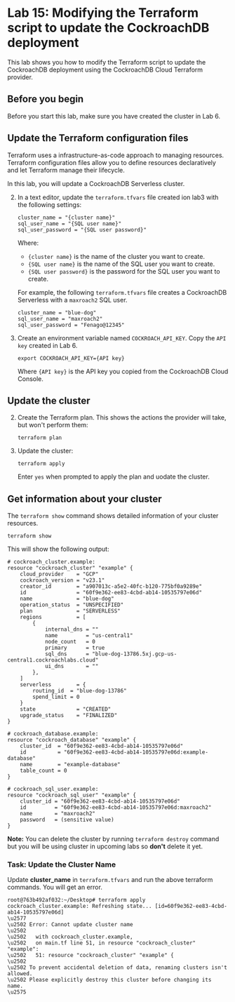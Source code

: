 
# Lab 15: Modifying the Terraform script to update the CockroachDB deployment

This lab shows you how to modify the Terraform script to update the CockroachDB deployment
using the CockroachDB Cloud Terraform provider.


## Before you begin

Before you start this lab, make sure you have created the cluster in Lab 6.


## Update the Terraform configuration files

Terraform uses a infrastructure-as-code approach to managing resources.
Terraform configuration files allow you to define resources
declaratively and let Terraform manage their lifecycle.


In this lab, you will update a CockroachDB Serverless cluster.

2.  In a text editor, update the `terraform.tfvars` file created ion lab3 with the following settings:

    
    ```
    cluster_name = "{cluster name}"
    sql_user_name = "{SQL user name}"
    sql_user_password = "{SQL user password}"
    ```
    

    Where:

    -   `{cluster name}` is the name of the cluster you want to create.
    -   `{SQL user name}` is the name of the SQL user you want to
        create.
    -   `{SQL user password}` is the password for the SQL user you want
        to create.

    For example, the following `terraform.tfvars` file creates a
    CockroachDB Serverless with a `maxroach2` SQL user.

    
    ```
    cluster_name = "blue-dog"
    sql_user_name = "maxroach2"
    sql_user_password = "Fenago@12345"
    ```
    

3.  Create an environment variable named `COCKROACH_API_KEY`. Copy the `API key` created in Lab 6.

    
    ```
    export COCKROACH_API_KEY={API key}
    ```
    

    Where `{API key}` is the API key you copied from the CockroachDB Cloud Console.



## Update the cluster


2.  Create the Terraform plan. This shows the actions the provider will
    take, but won\'t perform them:

    
    ```
    terraform plan
    ```
    

3.  Update the cluster:

    
    ```
    terraform apply
    ```
    

    Enter `yes` when prompted to apply the plan and uodate the cluster.


## Get information about your cluster

The `terraform show` command shows detailed information of your cluster
resources.


```
terraform show
```


This will show the following output:


```
# cockroach_cluster.example:
resource "cockroach_cluster" "example" {
    cloud_provider    = "GCP"
    cockroach_version = "v23.1"
    creator_id        = "a907013c-a5e2-40fc-b120-775bf0a9289e"
    id                = "60f9e362-ee83-4cbd-ab14-10535797e06d"
    name              = "blue-dog"
    operation_status  = "UNSPECIFIED"
    plan              = "SERVERLESS"
    regions           = [
        {
            internal_dns = ""
            name         = "us-central1"
            node_count   = 0
            primary      = true
            sql_dns      = "blue-dog-13786.5xj.gcp-us-central1.cockroachlabs.cloud"
            ui_dns       = ""
        },
    ]
    serverless        = {
        routing_id  = "blue-dog-13786"
        spend_limit = 0
    }
    state             = "CREATED"
    upgrade_status    = "FINALIZED"
}

# cockroach_database.example:
resource "cockroach_database" "example" {
    cluster_id  = "60f9e362-ee83-4cbd-ab14-10535797e06d"
    id          = "60f9e362-ee83-4cbd-ab14-10535797e06d:example-database"
    name        = "example-database"
    table_count = 0
}

# cockroach_sql_user.example:
resource "cockroach_sql_user" "example" {
    cluster_id = "60f9e362-ee83-4cbd-ab14-10535797e06d"
    id         = "60f9e362-ee83-4cbd-ab14-10535797e06d:maxroach2"
    name       = "maxroach2"
    password   = (sensitive value)
}
```



**Note:** You can delete the cluster by running `terraform destroy` command but you will be using cluster in upcoming labs so **don't** delete it yet.



### Task: Update the Cluster Name

Update **cluster_name** in `terraform.tfvars` and run the above terraform commands. You will get an error.

```
root@763b492af032:~/Desktop# terraform apply
cockroach_cluster.example: Refreshing state... [id=60f9e362-ee83-4cbd-ab14-10535797e06d]
\u2577
\u2502 Error: Cannot update cluster name
\u2502 
\u2502   with cockroach_cluster.example,
\u2502   on main.tf line 51, in resource "cockroach_cluster" "example":
\u2502   51: resource "cockroach_cluster" "example" {
\u2502 
\u2502 To prevent accidental deletion of data, renaming clusters isn't allowed.
\u2502 Please explicitly destroy this cluster before changing its name.
\u2575
```

